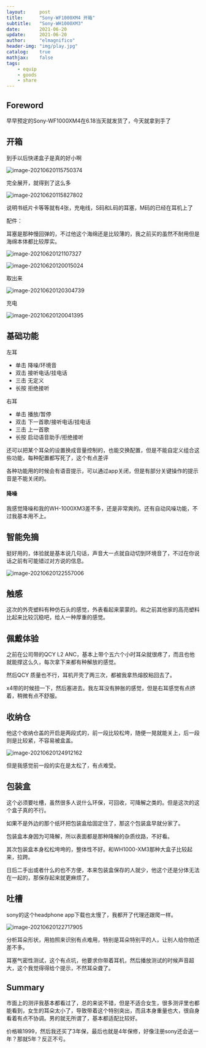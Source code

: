 ```yaml
---
layout:     post
title:      "Sony-WF1000XM4 开箱"
subtitle:   "Sony-WH1000XM3"
date:       2021-06-20
update:     2021-06-20
author:     "elmagnifico"
header-img: "img/play.jpg"
catalog:    true
mathjax:    false
tags:
    - equip
    - goods
    - share
---
```


## Foreword

早早预定的Sony-WF1000XM4在6.18当天就发货了，今天就拿到手了



## 开箱

到手以后快递盒子是真的好小啊

![image-20210620115750374](https://i.loli.net/2021/06/20/XWuiSPtYZR3ONf4.png)

完全展开，就得到了这么多

![image-20210620115827802](https://i.loli.net/2021/06/20/RmSxA39y5fTsZFY.png)

说明书纸片卡等等就有4张，充电线，S码和L码的耳塞，M码的已经在耳机上了

配件：

耳塞是那种慢回弹的，不过他这个海绵还是比较薄的，我之前买的虽然不耐用但是海绵本体都比较厚实。

![image-20210620121107327](https://i.loli.net/2021/06/20/O8cM9eXhtbm1EYu.png)



![image-20210620120015024](https://i.loli.net/2021/06/20/AhHUuZ1d94qyjb5.png)



取出来

![image-20210620120304739](https://i.loli.net/2021/06/20/T6vCfLlUEmtG4uZ.png)



充电

![image-20210620120041395](https://i.loli.net/2021/06/20/8QjKRtCsi6oenLf.png)



## 基础功能

左耳

- 单击 降噪/环境音
- 双击 接听电话/挂电话
- 三击  无定义
- 长按 拒绝接听



右耳

- 单击 播放/暂停
- 双击 下一首歌/接听电话/挂电话
- 三击 上一首歌
- 长按 启动语音助手/拒绝接听



还可以把某个耳朵的设置换成音量控制的，也能交换配置，但是不能自定义组合这些功能，每种配置都写死了，这个有点差评



各种功能用的时候会有语音提示，可以通过app关闭，但是有部分关键操作的提示音是不能关闭的。



#### 降噪

我感觉降噪和我的WH-1000XM3差不多，还是非常爽的。还有自动风噪功能，不过我基本用不上。



## 智能免摘

挺好用的，体验就是基本说几句话，声音大一点就自动切到环境音了，不过在你说话之前有可能错过对方说的信息。

![image-20210620122557006](https://i.loli.net/2021/06/20/qUWN3BTrOKy5ZPb.png)



## 触感

这次的外壳塑料有种仿石头的感觉，外表看起来蒙蒙的。和之前其他家的高亮塑料比起来比较沉稳吧，给人一种厚重的感觉。



## 佩戴体验

之前在公司带的QCY L2 ANC，基本上带个五六个小时耳朵就很疼了，而且也他就能撑这么久，每次拿下来都有种解放的感觉。

然后QCY 质量也不行，耳机开壳了两三次，都被我拿热熔胶粘回去了。



x4带的时候扭一下，然后塞进去。我左耳没有肿胀的感觉，但是右耳感觉有点挤着，稍微有点不舒服。



## 收纳仓

他这个收纳仓盖的开启是两段式的，前一段比较松垮，随便一晃就能关上，后一段则是比较紧，不容易被盒盖。

![image-20210620124912162](https://i.loli.net/2021/06/20/T1PHczkxnKvDwQ8.png)

但是我感觉前一段的实在是太松了，有点难受。



## 包装盒

这个必须要吐槽，虽然很多人说什么环保，可回收，可降解之类的。但是这次的这个盒子真的不行。

如果不是外边的那个纸环把包装盒给固定住了，那这个包装盒早就分家了。

包装盒本身因为可降解，所以表面都是那种降解的杂质纹路，不好看。

其次包装盒本身松松垮垮的，整体性不好。和WH1000-XM3那种大盒子比较起来，拉跨。

日后二手出或者什么的也不方便，本来包装盒保存的人就少，他这个还是分体无法在一起的，那保存起来就更麻烦了。



## 吐槽

sony的这个headphone app下载也太慢了，我都开了代理还跟爬一样。

![image-20210620122717905](https://i.loli.net/2021/06/20/nioR94BaYMS8WDs.png)

分析耳朵形状，用拍照来识别有点难用，特别是耳朵特别平的人，让别人给你拍还差不多。

耳塞气密性测试，这个有点坑，他要求你带着耳机，然后播放测试的时候声音超大，这个我觉得得给个提示，不然耳朵聋了。



## Summary

市面上的测评我基本都看过了，总的来说不错，但是不适合女生，很多测评里也都能看到，女生的耳朵太小了，导致带着这个特别突出，而且本身重量也大，很自身看着有点不协调。男的就无所谓了，基本都适配比较好。

价格嘛1999，然后我还买了3年保，最后也就是4年保修，好像注册sony还会送一年？那就5年？反正不亏。

